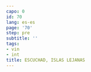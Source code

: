 ```yaml
---
capo: 0
id: 70
lang: es-es
page: '70'
step: pre
subtitle: ''
tags:
- vin
- int
title: ESCUCHAD, ISLAS LEJANAS
---
```

